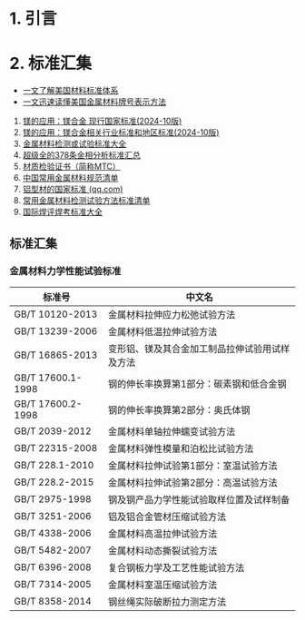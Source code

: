 # 1. 引言 


# 2. 标准汇集 
- [一文了解美国材料标准体系](https://mp.weixin.qq.com/s/40ZoBvtpJFt9JTA_i1jkvw)
- [一文迅速读懂美国金属材料牌号表示方法](https://mp.weixin.qq.com/s/U0HD9bBhraQsEIwTpCUHew)
1. [镁的应用：镁合金 现行国家标准(2024-10版)](https://mp.weixin.qq.com/s/jAxIn3EYzASLg9OwwfdqzA)
2. [镁的应用：镁合金相关行业标准和地区标准(2024-10版)](https://mp.weixin.qq.com/s/kBxXbbNJaVhtwIG31IK8mA)
3. [金属材料检测或试验标准大全](https://mp.weixin.qq.com/s/rQznG3_AaS0Uan165nTcTg)
4. [超级全的378条金相分析标准汇总](https://mp.weixin.qq.com/s/SYmt1uc21it0y4w3I-6Q2Q)
5. [材质检验证书（简称MTC）](https://mp.weixin.qq.com/s/x2WCq9QpehXVX4Y8u9pkdg)
6. [中国常用金属材料规范清单 ](https://mp.weixin.qq.com/s/bUkAsldc6q9S3QbEWm7LCA)
7. [铝型材的国家标准 (qq.com)](https://mp.weixin.qq.com/s/z67MY425VpAYf3LshmrIEw)
8. [常用金属材料检测试验方法标准清单](https://mp.weixin.qq.com/s/VJo3Ris1QbkT5u4gqTwThg)
9. [国际焊评焊考标准大全](https://mp.weixin.qq.com/s/bJkJWC43Sn47_IvovHU39g)


## 标准汇集 



### 金属材料力学性能试验标准

| 标准号               | 中文名                     |
| ----------------- | ----------------------- |
| GB/T 10120-2013   | 金属材料拉伸应力松弛试验方法          |
| GB/T 13239-2006   | 金属材料低温拉伸试验方法            |
| GB/T 16865-2013   | 变形铝、镁及其合金加工制品拉伸试验用试样及方法 |
| GB/T 17600.1-1998 | 钢的伸长率换算第1部分：碳素钢和低合金钢    |
| GB/T 17600.2-1998 | 钢的伸长率换算第2部分：奥氏体钢        |
| GB/T 2039-2012    | 金属材料单轴拉伸蠕变试验方法          |
| GB/T 22315-2008   | 金属材料弹性模量和泊松比试验方法        |
| GB/T 228.1-2010   | 金属材料拉伸试验第1部分：室温试验方法     |
| GB/T 228.2-2015   | 金属材料拉伸试验第2部分：高温试验方法     |
| GB/T 2975-1998    | 钢及钢产品力学性能试验取样位置及试样制备    |
| GB/T 3251-2006    | 铝及铝合金管材压缩试验方法           |
| GB/T 4338-2006    | 金属材料高温拉伸试验方法            |
| GB/T 5482-2007    | 金属材料动态撕裂试验方法            |
| GB/T 6396-2008    | 复合钢板力学及工艺性能试验方法         |
| GB/T 7314-2005    | 金属材料室温压缩试验方法            |
| GB/T 8358-2014    | 钢丝绳实际破断拉力测定方法           |
